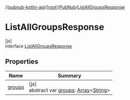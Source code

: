 //[pubnub-kotlin-api](../../../../index.md)/[[root]](../../index.md)/[PubNub](../index.md)/[ListAllGroupsResponse](index.md)

# ListAllGroupsResponse

[js]\
interface [ListAllGroupsResponse](index.md)

## Properties

| Name | Summary |
|---|---|
| [groups](groups.md) | [js]<br>abstract var [groups](groups.md): [Array](https://kotlinlang.org/api/latest/jvm/stdlib/kotlin-stdlib/kotlin/-array/index.html)&lt;[String](https://kotlinlang.org/api/latest/jvm/stdlib/kotlin-stdlib/kotlin/-string/index.html)&gt; |
